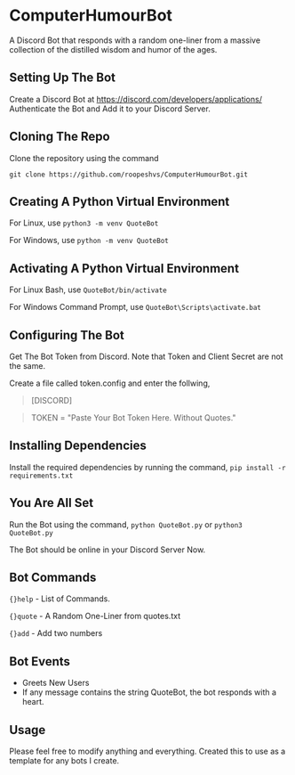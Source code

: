 # ComputerHumourBot

A Discord Bot that responds with a random one-liner from a massive collection of the distilled wisdom and humor of the ages.

## Setting Up The Bot

Create a Discord Bot at https://discord.com/developers/applications/
Authenticate the Bot and Add it to your Discord Server.

## Cloning The Repo

Clone the repository using the command

`git clone https://github.com/roopeshvs/ComputerHumourBot.git`

## Creating A Python Virtual Environment

For Linux, use
`python3 -m venv QuoteBot`

For Windows, use
`python -m venv QuoteBot`

## Activating A Python Virtual Environment

For Linux Bash, use
`QuoteBot/bin/activate`

For Windows Command Prompt, use
`QuoteBot\Scripts\activate.bat`

## Configuring The Bot

Get The Bot Token from Discord.
Note that Token and Client Secret are not the same.

Create a file called token.config and enter the follwing,
> [DISCORD]

> TOKEN = "Paste Your Bot Token Here. Without Quotes."

## Installing Dependencies

Install the required dependencies by running the command,
`pip install -r requirements.txt`

## You Are All Set

Run the Bot using the command,
`python QuoteBot.py` or `python3 QuoteBot.py`

The Bot should be online in your Discord Server Now.

## Bot Commands

`{}help` - List of Commands.

`{}quote` - A Random One-Liner from quotes.txt

`{}add` - Add two numbers

## Bot Events

- Greets New Users
- If any message contains the string QuoteBot, the bot responds with a heart.

## Usage

Please feel free to modify anything and everything.
Created this to use as a template for any bots I create.